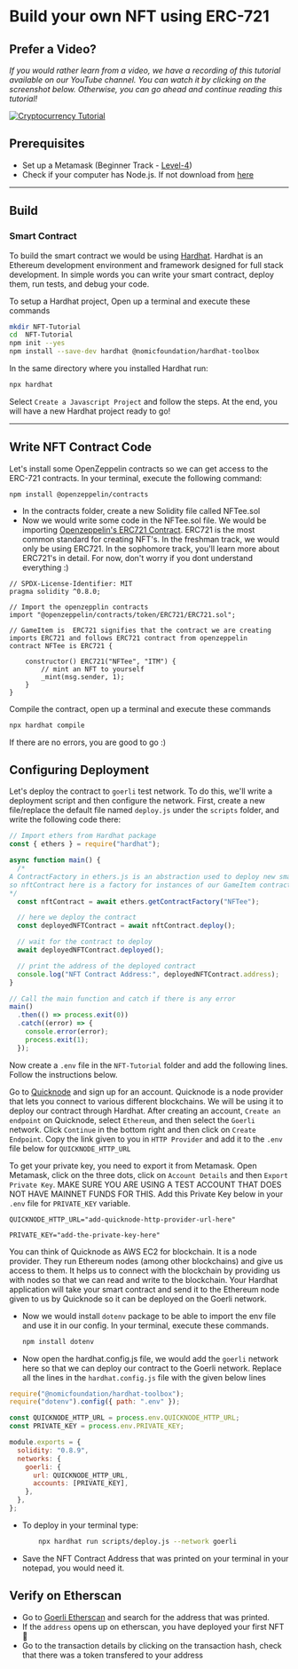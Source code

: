 # Build your own NFT using ERC-721

## Prefer a Video?

*If you would rather learn from a video, we have a recording of this tutorial available on our YouTube channel. You can watch it by clicking on the screenshot below. Otherwise, you can go ahead and continue reading this tutorial!*

[![Cryptocurrency Tutorial](https://i.imgur.com/klHysek.png)](https://www.youtube.com/watch?v=uwnAXAsd428 "NFT Tutorial")

## Prerequisites

- Set up a Metamask (Beginner Track - [Level-4](https://github.com/LearnWeb3DAO/Crypto-Wallets))
- Check if your computer has Node.js. If not download from [here](https://nodejs.org/en/download/)

---

## Build

### Smart Contract

To build the smart contract we would be using [Hardhat](https://hardhat.org/).
Hardhat is an Ethereum development environment and framework designed for full stack development. In simple words you can write your smart contract, deploy them, run tests, and debug your code.

To setup a Hardhat project, Open up a terminal and execute these commands

```bash
mkdir NFT-Tutorial
cd  NFT-Tutorial
npm init --yes
npm install --save-dev hardhat @nomicfoundation/hardhat-toolbox
```

In the same directory where you installed Hardhat run:

```bash
npx hardhat
```

Select `Create a Javascript Project` and follow the steps. At the end, you will have a new Hardhat project ready to go!

---

## Write NFT Contract Code

Let's install some OpenZeppelin contracts so we can get access to the ERC-721 contracts. In your terminal, execute the following command:

```
npm install @openzeppelin/contracts
```

- In the contracts folder, create a new Solidity file called NFTee.sol
- Now we would write some code in the NFTee.sol file. We would be importing [Openzeppelin's ERC721 Contract](https://github.com/OpenZeppelin/openzeppelin-contracts/blob/master/contracts/token/ERC721/ERC721.sol). ERC721 is the most common standard for creating NFT's. In the freshman track, we would only be using ERC721. In the sophomore track, you'll learn more about ERC721's in detail. For now, don't worry if you dont understand everything :)

```solidity
// SPDX-License-Identifier: MIT
pragma solidity ^0.8.0;

// Import the openzepplin contracts
import "@openzeppelin/contracts/token/ERC721/ERC721.sol";

// GameItem is  ERC721 signifies that the contract we are creating imports ERC721 and follows ERC721 contract from openzeppelin
contract NFTee is ERC721 {

    constructor() ERC721("NFTee", "ITM") {
        // mint an NFT to yourself
        _mint(msg.sender, 1);
    }
}
```

Compile the contract, open up a terminal and execute these commands

```bash
npx hardhat compile
```

If there are no errors, you are good to go :)

## Configuring Deployment

Let's deploy the contract to `goerli` test network. To do this, we'll write a deployment script and then configure the network. First, create a new file/replace the default file named `deploy.js` under the `scripts` folder, and write the following code there:

```js
// Import ethers from Hardhat package
const { ethers } = require("hardhat");

async function main() {
  /*
A ContractFactory in ethers.js is an abstraction used to deploy new smart contracts,
so nftContract here is a factory for instances of our GameItem contract.
*/
  const nftContract = await ethers.getContractFactory("NFTee");

  // here we deploy the contract
  const deployedNFTContract = await nftContract.deploy();

  // wait for the contract to deploy
  await deployedNFTContract.deployed();

  // print the address of the deployed contract
  console.log("NFT Contract Address:", deployedNFTContract.address);
}

// Call the main function and catch if there is any error
main()
  .then(() => process.exit(0))
  .catch((error) => {
    console.error(error);
    process.exit(1);
  });
```

Now create a `.env` file in the `NFT-Tutorial` folder and add the following lines. Follow the instructions below.

Go to [Quicknode](https://www.quicknode.com/?utm_source=learnweb3&utm_campaign=generic&utm_content=sign-up&utm_medium=learnweb3) and sign up for an account. Quicknode is a node provider that lets you connect to various different blockchains. We will be using it to deploy our contract through Hardhat. After creating an account, `Create an endpoint` on Quicknode, select `Ethereum`, and then select the `Goerli` network. Click `Continue` in the bottom right and then click on `Create Endpoint`. Copy the link given to you in `HTTP Provider` and add it to the `.env` file below for `QUICKNODE_HTTP_URL`

To get your private key, you need to export it from Metamask. Open Metamask, click on the three dots, click on `Account Details` and then `Export Private Key`. MAKE SURE YOU ARE USING A TEST ACCOUNT THAT DOES NOT HAVE MAINNET FUNDS FOR THIS. Add this Private Key below in your `.env` file for `PRIVATE_KEY` variable.

```
QUICKNODE_HTTP_URL="add-quicknode-http-provider-url-here"

PRIVATE_KEY="add-the-private-key-here"
```

You can think of Quicknode as AWS EC2 for blockchain. It is a node provider. They run Ethereum nodes (among other blockchains) and give us access to them. It helps us to connect with the blockchain by providing us with nodes so that we can read and write to the blockchain. Your Hardhat application will take your smart contract and send it to the Ethereum node given to us by Quicknode so it can be deployed on the Goerli network.

- Now we would install `dotenv` package to be able to import the env file and use it in our config.
  In your terminal, execute these commands.
  ```bash
  npm install dotenv
  ```
- Now open the hardhat.config.js file, we would add the `goerli` network here so that we can deploy our contract to the Goerli network. Replace all the lines in the `hardhat.config.js` file with the given below lines

```js
require("@nomicfoundation/hardhat-toolbox");
require("dotenv").config({ path: ".env" });

const QUICKNODE_HTTP_URL = process.env.QUICKNODE_HTTP_URL;
const PRIVATE_KEY = process.env.PRIVATE_KEY;

module.exports = {
  solidity: "0.8.9",
  networks: {
    goerli: {
      url: QUICKNODE_HTTP_URL,
      accounts: [PRIVATE_KEY],
    },
  },
};
```

- To deploy in your terminal type:
  ```bash
      npx hardhat run scripts/deploy.js --network goerli
  ```
- Save the NFT Contract Address that was printed on your terminal in your notepad, you would need it.

## Verify on Etherscan

- Go to [Goerli Etherscan](https://goerli.etherscan.io/) and search for the address that was printed.
- If the `address` opens up on etherscan, you have deployed your first NFT 🎉
- Go to the transaction details by clicking on the transaction hash, check that there was a token transfered to your address

